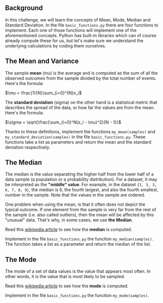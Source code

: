 ## Background

In this challenge, we will learn the concepts of Mean, Mode, Median and Standard Deviation. In the file `basic_functions.py` there are four functions to implement. Each one of those functions will implement one of the aforementioned concepts.  Python has built-in libraries which can of course already compute these for us, but let's make sure we understand the underlying calculations by coding them ourselves.

## The Mean and Variance
The sample **mean** (mu) is the average and is computed as the sum of all the observed outcomes from the sample divided by the total number of events. Here's the formula:

$\mu = \frac{1}{N}\sum_{i=0}^{N}x_i$

The **standard deviation** (sigma) on the other hand is a statistical metric that describes the spread of the data, or how far the values are from the mean. Here's the formula:

$\sigma = \sqrt{\frac{\sum_{i=0}^N(x_i - \mu)^2}{N - 1}}$

Thanks to these definitions, implement the functions `my_mean(samples)` and `my_standard_deviation(samples)` in the file `basic_functions.py`. These functions take a list as parameters and return the mean and the standard deviation respectively.

## The Median

The median is the value separating the higher half from the lower half of a data sample (a population or a probability distribution). For a dataset, it may be interpreted as the **"middle" value**. For example, in the dataset `{1, 3, 3, 6, 7, 8, 9}`, the median is 6, the fourth largest, and also the fourth smallest, number in the sample. Note that the values in the sample are ordered.

One problem when using the mean, is that it often does not depict the typical outcome. If one element from the sample is very far from the rest of the sample (i.e. also called outliers), then the mean will be affected by this "unusual" data. That's why, in some cases, we use **the Median**.

Read this [wikipedia article](https://en.wikipedia.org/wiki/Median) to see how the **median** is computed.

Implement in the file `basic_functions.py` the function `my_median(samples)`. The function takes a list as a parameter and return the median of the list.

## The Mode

The mode of a set of data values is the value that appears most often. In other words, it is the value that is most likely to be sampled.

Read this [wikipedia article](https://en.wikipedia.org/wiki/Mode_(statistics)) to see how the **mode** is computed.

Implement in the file `basic_functions.py` the function `my_mode(samples)`.
